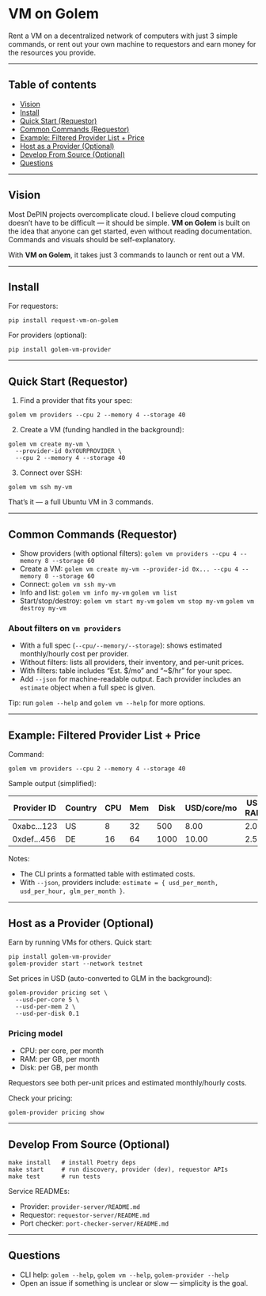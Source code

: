 # VM on Golem

Rent a VM on a decentralized network of computers with just 3 simple commands, or rent out your own machine to requestors and earn money for the resources you provide.

---

## Table of contents

* [Vision](#vision)
* [Install](#install)
* [Quick Start (Requestor)](#quick-start-requestor)
* [Common Commands (Requestor)](#common-commands-requestor)
* [Example: Filtered Provider List + Price](#example-filtered-provider-list--price)
* [Host as a Provider (Optional)](#host-as-a-provider-optional)
* [Develop From Source (Optional)](#develop-from-source-optional)
* [Questions](#questions)

---

## Vision

Most DePIN projects overcomplicate cloud. I believe cloud computing doesn’t have to be difficult — it should be simple. **VM on Golem** is built on the idea that anyone can get started, even without reading documentation. Commands and visuals should be self-explanatory.

With **VM on Golem**, it takes just 3 commands to launch or rent out a VM.

---

## Install

For requestors:

```
pip install request-vm-on-golem
```

For providers (optional):

```
pip install golem-vm-provider
```

---

## Quick Start (Requestor)

1. Find a provider that fits your spec:

```
golem vm providers --cpu 2 --memory 4 --storage 40
```

2. Create a VM (funding handled in the background):

```
golem vm create my-vm \
  --provider-id 0xYOURPROVIDER \
  --cpu 2 --memory 4 --storage 40
```

3. Connect over SSH:

```
golem vm ssh my-vm
```

That’s it — a full Ubuntu VM in 3 commands.

---

## Common Commands (Requestor)

* Show providers (with optional filters):
  `golem vm providers --cpu 4 --memory 8 --storage 60`
* Create a VM:
  `golem vm create my-vm --provider-id 0x... --cpu 4 --memory 8 --storage 60`
* Connect:
  `golem vm ssh my-vm`
* Info and list:
  `golem vm info my-vm`
  `golem vm list`
* Start/stop/destroy:
  `golem vm start my-vm`
  `golem vm stop my-vm`
  `golem vm destroy my-vm`

### About filters on `vm providers`

* With a full spec (`--cpu/--memory/--storage`): shows estimated monthly/hourly cost per provider.
* Without filters: lists all providers, their inventory, and per-unit prices.
* With filters: table includes “Est. \$/mo” and “\~\$/hr” for your spec.
* Add `--json` for machine-readable output. Each provider includes an `estimate` object when a full spec is given.

Tip: run `golem --help` and `golem vm --help` for more options.

---

## Example: Filtered Provider List + Price

Command:

```
golem vm providers --cpu 2 --memory 4 --storage 40
```

Sample output (simplified):

| Provider ID | Country | CPU | Mem | Disk | USD/core/mo | USD/GB RAM/mo | USD/GB Disk/mo | Est. \$/mo | Est. GLM/mo |
| ----------- | ------- | --- | --- | ---- | ----------- | ------------- | -------------- | ---------- | ----------- |
| 0xabc...123 | US      | 8   | 32  | 500  | 8.00        | 2.00          | 0.08           | 40.64      | 123.456789  |
| 0xdef...456 | DE      | 16  | 64  | 1000 | 10.00       | 2.50          | 0.10           | 50.80      | 154.321000  |

Notes:

* The CLI prints a formatted table with estimated costs.
* With `--json`, providers include:
  `estimate = { usd_per_month, usd_per_hour, glm_per_month }`.

---

## Host as a Provider (Optional)

Earn by running VMs for others. Quick start:

```
pip install golem-vm-provider
golem-provider start --network testnet
```

Set prices in USD (auto-converted to GLM in the background):

```
golem-provider pricing set \
  --usd-per-core 5 \
  --usd-per-mem 2 \
  --usd-per-disk 0.1
```

### Pricing model

* CPU: per core, per month
* RAM: per GB, per month
* Disk: per GB, per month

Requestors see both per-unit prices and estimated monthly/hourly costs.

Check your pricing:

```
golem-provider pricing show
```


---

## Develop From Source (Optional)

```
make install   # install Poetry deps
make start     # run discovery, provider (dev), requestor APIs
make test      # run tests
```

Service READMEs:

* Provider: `provider-server/README.md`
* Requestor: `requestor-server/README.md`
* Port checker: `port-checker-server/README.md`

---

## Questions

* CLI help: `golem --help`, `golem vm --help`, `golem-provider --help`
* Open an issue if something is unclear or slow — simplicity is the goal.

